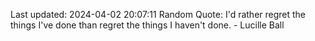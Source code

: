 Last updated: 2024-04-02 20:07:11
Random Quote: I'd rather regret the things I've done than regret the things I haven't done. - Lucille Ball